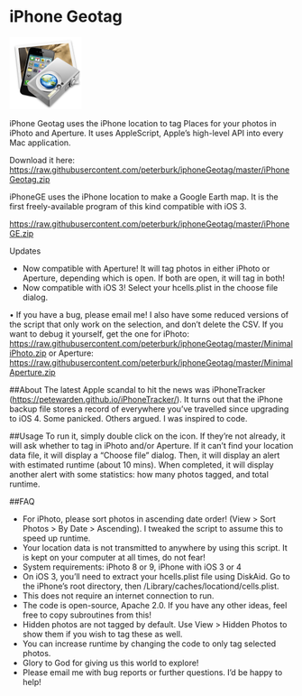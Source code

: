 # iPhone Geotag

<img class="aligncenter" alt="iPhone Geotag Logo" src="https://raw.githubusercontent.com/peterburk/iphoneGeotag/master/Icons/iPhoneGeotagIcon.png" width="128">

iPhone Geotag uses the iPhone location to tag Places for your photos in iPhoto and Aperture. It uses AppleScript, Apple’s high-level API into every Mac application.

Download it here: 
https://raw.githubusercontent.com/peterburk/iphoneGeotag/master/iPhoneGeotag.zip


iPhoneGE uses the iPhone location to make a Google Earth map. It is the first freely-available program of this kind compatible with iOS 3.

https://raw.githubusercontent.com/peterburk/iphoneGeotag/master/iPhoneGE.zip




Updates
- Now compatible with Aperture! It will tag photos in either iPhoto or Aperture, depending which is open. If both are open, it will tag in both!
- Now compatible with iOS 3! Select your hcells.plist in the choose file dialog.

• If you have a bug, please email me! I also have some reduced versions of the script that only work on the selection, and don’t delete the CSV. 
If you want to debug it yourself, get the one for iPhoto: 
https://raw.githubusercontent.com/peterburk/iphoneGeotag/master/MinimaliPhoto.zip 
or Aperture: 
https://raw.githubusercontent.com/peterburk/iphoneGeotag/master/MinimalAperture.zip

##About
The latest Apple scandal to hit the news was iPhoneTracker (https://petewarden.github.io/iPhoneTracker/). It turns out that the iPhone backup file stores a record of everywhere you’ve travelled since upgrading to iOS 4. Some panicked. Others argued. I was inspired to code.

##Usage
To run it, simply double click on the icon. If they’re not already, it will ask whether to tag in iPhoto and/or Aperture. If it can’t find your location data file, it will display a “Choose file” dialog. Then, it will display an alert with estimated runtime (about 10 mins). When completed, it will display another alert with some statistics: how many photos tagged, and total runtime.

##FAQ
- For iPhoto, please sort photos in ascending date order! (View > Sort Photos > By Date > Ascending). I tweaked the script to assume this to speed up runtime.
- Your location data is not transmitted to anywhere by using this script. It is kept on your computer at all times, do not fear!
- System requirements: iPhoto 8 or 9, iPhone with iOS 3 or 4
- On iOS 3, you’ll need to extract your hcells.plist file using DiskAid. Go to the iPhone’s root directory, then /Library/caches/locationd/cells.plist.
- This does not require an internet connection to run.
- The code is open-source, Apache 2.0. If you have any other ideas, feel free to copy subroutines from this!
- Hidden photos are not tagged by default. Use View > Hidden Photos to show them if you wish to tag these as well.
- You can increase runtime by changing the code to only tag selected photos.
- Glory to God for giving us this world to explore!
- Please email me with bug reports or further questions. I’d be happy to help!

